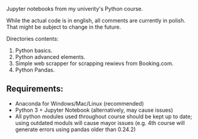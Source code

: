 Jupyter notebooks from my univerity's Python course.

While the actual code is in english, all comments are currently in polish. That might be subject to change in the future.

Directories contents:
1. Python basics.
2. Python advanced elements. 
3. Simple web scrapper for scrapping rewievs from Booking.com.
4. Python Pandas.

Requirements:
-------------
* Anaconda for Windows/Mac/Linux (recommended)
* Python 3 + Jupyter Notebook (alternatively, may cause issues)
* All python modules used throughout course should be kept up to date; using outdated moduls will cause mayor issues (e.g. 4th course will generate errors using pandas older than 0.24.2)